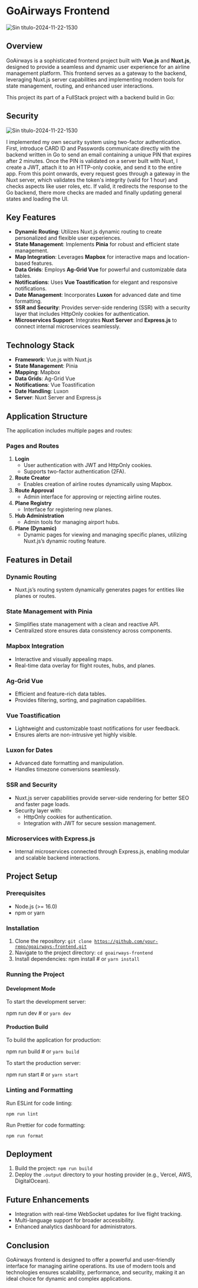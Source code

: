 # GoAirways Frontend
![Sin título-2024-11-22-1530](https://github.com/user-attachments/assets/ec2a0a96-a6b9-4dc4-bc90-745f19b9bcf2)

## Overview

GoAirways is a sophisticated frontend project built with **Vue.js** and **Nuxt.js**, designed to provide a seamless and dynamic user experience for an airline management platform. This frontend serves as a gateway to the backend, leveraging Nuxt.js server capabilities and implementing modern tools for state management, routing, and enhanced user interactions.

This project its part of a FullStack project with a backend build in Go:&#x20;

## Security
![Sin título-2024-11-22-1530](https://github.com/user-attachments/assets/794bac3b-7b99-4f32-9616-f33a7f477526)

I implemented my own security system using two-factor authentication. First, introduce CARD ID and Passwords communicate directly with the backend written in Go to send an email containing a unique PIN that expires after 2 minutes. Once the PIN is validated on a server built with Nuxt, I create a JWT, attach it to an HTTP-only cookie, and send it to the entire app. From this point onwards, every request goes through a gateway in the Nuxt server, which validates the token's integrity (valid for 1 hour) and checks aspects like user roles, etc. If valid, it redirects the response to the Go backend,  there more checks are maded and finally updating general states and loading the UI.

## Key Features

* **Dynamic Routing**: Utilizes Nuxt.js dynamic routing to create personalized and flexible user experiences.
* **State Management**: Implements **Pinia** for robust and efficient state management.
* **Map Integration**: Leverages **Mapbox** for interactive maps and location-based features.
* **Data Grids**: Employs **Ag-Grid Vue** for powerful and customizable data tables.
* **Notifications**: Uses **Vue Toastification** for elegant and responsive notifications.
* **Date Management**: Incorporates **Luxon** for advanced date and time formatting.
* **SSR and Security**: Provides server-side rendering (SSR) with a security layer that includes HttpOnly cookies for authentication.
* **Microservices Support**: Integrates **Nuxt Server** and **Express.js** to connect internal microservices seamlessly.

## Technology Stack

* **Framework**: Vue.js with Nuxt.js
* **State Management**: Pinia
* **Mapping**: Mapbox
* **Data Grids**: Ag-Grid Vue
* **Notifications**: Vue Toastification
* **Date Handling**: Luxon
* **Server**: Nuxt Server and Express.js

## Application Structure

The application includes multiple pages and routes:

### Pages and Routes

1. **Login**
   * User authentication with JWT and HttpOnly cookies.
   * Supports two-factor authentication (2FA).
2. **Route Creator**
   * Enables creation of airline routes dynamically using Mapbox.
3. **Route Approval**
   * Admin interface for approving or rejecting airline routes.
4. **Plane Registry**
   * Interface for registering new planes.
5. **Hub Administration**
   * Admin tools for managing airport hubs.
6. **Plane (Dynamic)**
   * Dynamic pages for viewing and managing specific planes, utilizing Nuxt.js’s dynamic routing feature.

## Features in Detail

### Dynamic Routing

* Nuxt.js’s routing system dynamically generates pages for entities like planes or routes.

### State Management with Pinia

* Simplifies state management with a clean and reactive API.
* Centralized store ensures data consistency across components.

### Mapbox Integration

* Interactive and visually appealing maps.
* Real-time data overlay for flight routes, hubs, and planes.

### Ag-Grid Vue

* Efficient and feature-rich data tables.
* Provides filtering, sorting, and pagination capabilities.

### Vue Toastification

* Lightweight and customizable toast notifications for user feedback.
* Ensures alerts are non-intrusive yet highly visible.

### Luxon for Dates

* Advanced date formatting and manipulation.
* Handles timezone conversions seamlessly.

### SSR and Security

* Nuxt.js server capabilities provide server-side rendering for better SEO and faster page loads.
* Security layer with:
  * HttpOnly cookies for authentication.
  * Integration with JWT for secure session management.

### Microservices with Express.js

* Internal microservices connected through Express.js, enabling modular and scalable backend interactions.

## Project Setup

### Prerequisites

* Node.js (>= 16.0)
* npm or yarn

### Installation

1. Clone the repository:
   `git clone `[`https://github.com/your-repo/goairways-frontend.git`](https://github.com/your-repo/goairways-frontend.git)
2. Navigate to the project directory:
   `cd goairways-frontend`
3. Install dependencies:
   npm install
   \# or
   `yarn install`

### Running the Project

#### Development Mode

To start the development server:

npm run dev
\# or
`yarn dev`

#### Production Build

To build the application for production:

npm run build
\# or
`yarn build`

To start the production server:

npm run start
\# or
`yarn start`

### Linting and Formatting

Run ESLint for code linting:

`npm run lint`

Run Prettier for code formatting:

`npm run format`

## Deployment

1. Build the project:
   `npm run build`
2. Deploy the `.output` directory to your hosting provider (e.g., Vercel, AWS, DigitalOcean).

## Future Enhancements

* Integration with real-time WebSocket updates for live flight tracking.
* Multi-language support for broader accessibility.
* Enhanced analytics dashboard for administrators.

## Conclusion

GoAirways frontend is designed to offer a powerful and user-friendly interface for managing airline operations. Its use of modern tools and technologies ensures scalability, performance, and security, making it an ideal choice for dynamic and complex applications.
